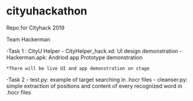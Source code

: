 # cityuhackathon
Repo for Cityhack 2019

Team Hackerman

-Task 1 : CityU Helper
	- CityHelper_hack.xd: UI design demonstration
	- Hackerman.apk: Andriod app Prototype demonstration
	
	*There will be live UI and app demonstration on stage
	
-Task 2 
	- test.py: example of target searching in .hocr files
	- cleanser.py: simple extraction of positions and content of every recognized word in .hocr files
